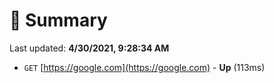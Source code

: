 # 📖 Summary
Last updated: **4/30/2021, 9:28:34 AM**

- `GET` [https://google.com](https://google.com) - **Up** (113ms)
